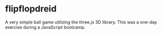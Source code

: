 # flipflopdreid

A very simple ball game utilizing the three.js 3D library. This was a one-day exercise during a JavaScript bootcamp.
